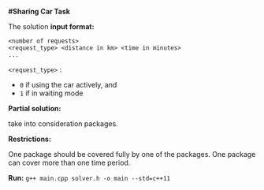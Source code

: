 **#Sharing Car Task**

The solution **input format:**
```
<number of requests>
<request_type> <distance in km> <time in minutes>
...
```

`<request_type>` : 
* `0` if using the car actively, and 
* `1` if in waiting mode

**Partial solution:**

take into consideration packages.

**Restrictions:**

One package should be covered fully by one of the packages. One package can cover more than one time period. 

**Run:**
`g++ main.cpp solver.h -o main --std=c++11`
